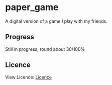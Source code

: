 # paper_game

A digital version of a game I play with my friends.

## Progress

Still in progress; round about 30/100%

## Licence

View Licence: 
[Licence](https://github.com/Schleimfresse/paper_game/blob/main/LICENSE)
